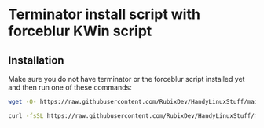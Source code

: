 # Terminator install script with forceblur KWin script
## Installation
Make sure you do not have terminator or the forceblur script installed yet and then run one of these commands:
```bash
wget -O- https://raw.githubusercontent.com/RubixDev/HandyLinuxStuff/main/terminator-plasma-install/install.sh | bash
```
```bash
curl -fsSL https://raw.githubusercontent.com/RubixDev/HandyLinuxStuff/main/terminator-plasma-install/install.sh | bash
```

